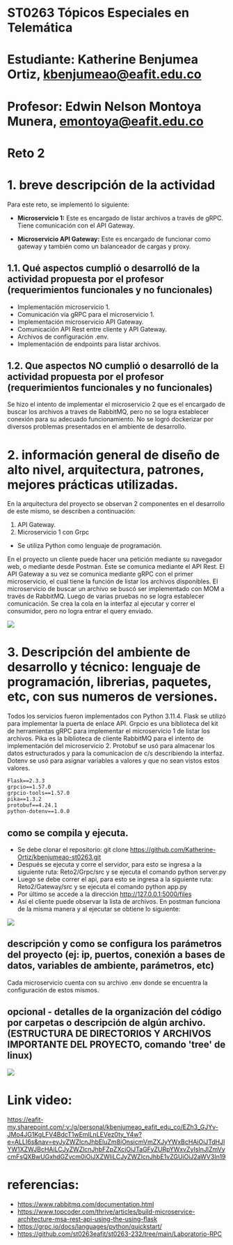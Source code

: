 # ST0263 Tópicos Especiales en Telemática

# Estudiante: Katherine Benjumea Ortiz, kbenjumeao@eafit.edu.co

# Profesor: Edwin Nelson Montoya Munera, emontoya@eafit.edu.co

# Reto 2


# 1. breve descripción de la actividad
Para este reto, se implementó lo siguiente:

- **Microservicio 1:** Este es encargado de listar archivos a través de gRPC. Tiene comunicación con el API Gateway.

- **Microservicio API Gateway:** Este es encargado de funcionar como gateway y también como un balanceador de cargas y proxy.

## 1.1. Qué aspectos cumplió o desarrolló de la actividad propuesta por el profesor (requerimientos funcionales y no funcionales)

- Implementación microservicio 1.
- Comunicación vía gRPC para el microservicio 1.
- Implementación microservicio API Gateway.
- Comunicación API Rest entre cliente y API Gateway.
- Archivos de configuración .env.
- Implementación de endpoints para listar archivos.

## 1.2. Que aspectos NO cumplió o desarrolló de la actividad propuesta por el profesor (requerimientos funcionales y no funcionales)

Se hizo el intento de implementar el microservicio 2 que es el encargado de buscar los archivos a traves de RabbitMQ, pero no se logra establecer conexión para su adecuado funcionamiento. 
No se logró dockerizar por diversos problemas presentados en el ambiente de desarrollo.

# 2. información general de diseño de alto nivel, arquitectura, patrones, mejores prácticas utilizadas.

En la arquitectura del proyecto se observan 2 componentes en el desarrollo de este mismo, se describen a continuación:

1. API Gateway.
2. Microservicio 1 con Grpc

- Se utiliza Python como lenguaje de programación.

En el proyecto un cliente puede hacer una petición mediante su navegador web, o mediante desde Postman. Éste se comunica mediante el API Rest. El API Gateway a su vez se comunica mediante gRPC con el primer microservicio, el cual tiene la función de listar los archivos disponibles. El microservicio de buscar un archivo se buscó ser implementado con MOM a través de RabbitMQ. Luego de varias pruebas no se logra establecer comunicación. Se crea la cola en la interfaz al ejecutar y correr el consumidor, pero no logra entrar el query enviado. 

![](./imagenes/rabbit.jpg)

# 3. Descripción del ambiente de desarrollo y técnico: lenguaje de programación, librerias, paquetes, etc, con sus numeros de versiones.

Todos los servicios fueron implementados con Python 3.11.4.
Flask se utilizó para implementar la puerta de enlace API.
Grpcio es una biblioteca del kit de herramientas gRPC para implementar el microservicio 1 de listar los archivos.
Pika es la biblioteca de cliente RabbitMQ para el intento de implementación del microservicio 2.
Protobuf se usó para almacenar los datos estructurados y para la comunicacion de c/s describiendo la interfaz.
Dotenv se usó para asignar variables a valores y que no sean vistos estos valores. 

    Flask==2.3.3
    grpcio==1.57.0
    grpcio-tools==1.57.0
    pika==1.3.2
    protobuf==4.24.1
    python-dotenv==1.0.0

## como se compila y ejecuta.

- Se debe clonar el repositorio: git clone https://github.com/Katherine-Ortiz/kbenjumeao-st0263.git
- Después se ejecuta y corre el servidor, para esto se ingresa a la siguiente ruta: Reto2/Grpc/src y se ejecuta el comando python server.py
- Luego se debe correr el api, para esto se ingresa a la siguiente ruta: Reto2/Gateway/src y se ejecuta el comando python app.py
- Por último se accede a la dirección http://127.0.0.1:5000/files
- Así el cliente puede observar la lista de archivos. En postman funciona de la misma manera y al ejecutar se obtiene lo siguiente: 

![](./imagenes/listar.jpg)

## descripción y como se configura los parámetros del proyecto (ej: ip, puertos, conexión a bases de datos, variables de ambiente, parámetros, etc)

Cada microservicio cuenta con su archivo .env donde se encuentra la configuración de estos mismos.

## opcional - detalles de la organización del código por carpetas o descripción de algún archivo. (ESTRUCTURA DE DIRECTORIOS Y ARCHIVOS IMPORTANTE DEL PROYECTO, comando 'tree' de linux)

![](./imagenes/arbol.jpg)

# Link video:
https://eafit-my.sharepoint.com/:v:/g/personal/kbenjumeao_eafit_edu_co/EZh3_GJYv-JMo4JG1KgLFV4BdcT1wEmlLnLEVez0ty_Y4w?e=ALLI6s&nav=eyJyZWZlcnJhbEluZm8iOnsicmVmZXJyYWxBcHAiOiJTdHJlYW1XZWJBcHAiLCJyZWZlcnJhbFZpZXciOiJTaGFyZURpYWxvZyIsInJlZmVycmFsQXBwUGxhdGZvcm0iOiJXZWIiLCJyZWZlcnJhbE1vZGUiOiJ2aWV3In19


# referencias:

- https://www.rabbitmq.com/documentation.html 
- https://www.topcoder.com/thrive/articles/build-microservice-architecture-msa-rest-api-using-the-using-flask
- https://grpc.io/docs/languages/python/quickstart/
- https://github.com/st0263eafit/st0263-232/tree/main/Laboratorio-RPC

